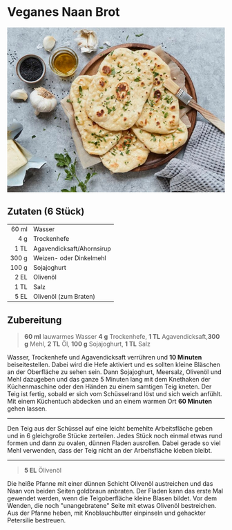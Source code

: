 # Veganes Naan Brot

![Dal](./img/naan.jpg)

## Zutaten (6 Stück)

|       |                           |
| ----: | ------------------------- |
| 60 ml | Wasser                    |
|   4 g | Trockenhefe               |
|  1 TL | Agavendicksaft/Ahornsirup |
| 300 g | Weizen- oder Dinkelmehl   |
| 100 g | Sojajoghurt               |
|  2 EL | Olivenöl                  |
|  1 TL | Salz                      |
|  5 EL | Olivenöl (zum Braten)     |

## Zubereitung

> **60 ml** lauwarmes Wasser **4 g** Trockenhefe, **1 TL** Agavendicksaft,**300 g** Mehl, **2 TL** Öl, **100 g** Sojajoghurt, **1 TL** Salz

Wasser, Trockenhefe und Agavendicksaft verrühren und **10 Minuten** beiseitestellen. Dabei wird die Hefe aktiviert und es sollten kleine Bläschen an der Oberfläche zu sehen sein. Dann Sojajoghurt, Meersalz, Olivenöl und Mehl dazugeben und das ganze 5 Minuten lang mit dem Knethaken der Küchenmaschine oder den Händen zu einem samtigen Teig kneten. Der Teig ist fertig, sobald er sich vom Schüsselrand löst und sich weich anfühlt. Mit einem Küchentuch abdecken und an einem warmen Ort **60 Minuten** gehen lassen.

---

Den Teig aus der Schüssel auf eine leicht bemehlte Arbeitsfläche geben und in 6 gleichgroße Stücke zerteilen. Jedes Stück noch einmal etwas rund formen und dann zu ovalen, dünnen Fladen ausrollen. Dabei gerade so viel Mehl verwenden, dass der Teig nicht an der Arbeitsfläche kleben bleibt.

---

> **5 EL** Ölivenöl

Die heiße Pfanne mit einer dünnen Schicht Olivenöl austreichen und das Naan von beiden Seiten goldbraun anbraten. Der Fladen kann das erste Mal gewendet werden, wenn die Teigoberfläche kleine Blasen bildet. Vor dem Wenden, die noch "unangebratene" Seite mit etwas Olivenöl bestreichen. Aus der Pfanne heben, mit Knoblauchbutter einpinseln und gehackter Petersilie bestreuen.
